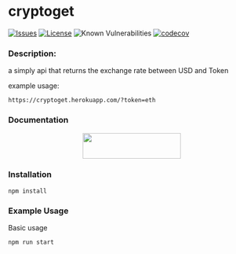 cryptoget
=========

[![Issues](https://img.shields.io/github/issues/Crucible-Standard/cryptoget.svg)](https://github.com/Crucible-Standard/cryptoget/issues)
[![License](https://img.shields.io/badge/license-GPL-blue.svg)](https://github.com/Crucible-Standard/cryptoget/blob/main/LICENSE)
![Known Vulnerabilities](https://snyk.io/test/github/Crucible-Standard/cryptoget/badge.svg)
[![codecov](https://codecov.io/gh/Crucible-Standard/cryptoget/branch/main/graph/badge.svg)](https://codecov.io/gh/Crucible-Standard/cryptoget)


### Description:

a simply api that returns the exchange rate between USD and Token

example usage:

```
https://cryptoget.herokuapp.com/?token=eth
```



### Documentation

<div align="center">
  <p>
    <a href="https://rapidapi.com/crucible-standard-crucible-standard-default/api/cryptoget/">
      <img width="200" height="52" src="https://rapidapi.com/static-assets/default/dark-logo-78e48dc1-ca3f-4d67-a6f5-74032f439c8b.svg" />
    </a>
  </p>
</div>

### Installation

```
npm install
```
### Example Usage

Basic usage
```
npm run start
```
